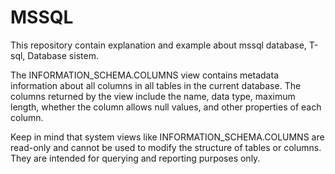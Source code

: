 # MSSQL
This repository contain explanation and example about mssql database, T-sql, Database sistem.

The INFORMATION_SCHEMA.COLUMNS view contains metadata information about all columns in all tables in the current database. The columns returned by the view include the name, data type, maximum length, whether the column allows null values, and other properties of each column.

Keep in mind that system views like INFORMATION_SCHEMA.COLUMNS are read-only and cannot be used to modify the structure of tables or columns. They are intended for querying and reporting purposes only.
